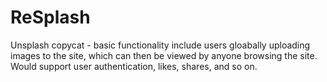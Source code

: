 # ReSplash  

Unsplash copycat - basic functionality include users gloabally uploading images to the site, which can then be viewed by anyone browsing the site. Would support user authentication, likes, shares, and so on.  
